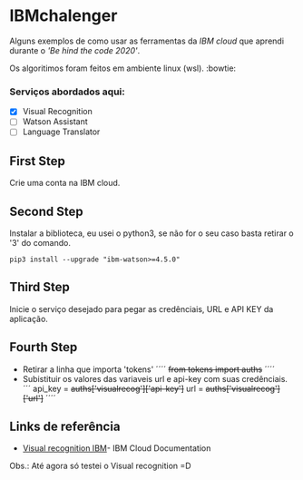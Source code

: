 # IBMchalenger

Alguns exemplos de como usar as ferramentas da *IBM cloud* que aprendi durante o _'Be hind the code 2020'_. 

Os algoritimos foram feitos em ambiente linux (wsl). :bowtie:

### Serviços abordados aqui:
- [x] Visual Recognition
- [ ] Watson Assistant
- [ ] Language Translator

## First Step

Crie uma conta na IBM cloud.

## Second Step

Instalar a biblioteca, eu usei o python3, se não for o seu caso basta retirar o '3' do comando.  

```
pip3 install --upgrade "ibm-watson>=4.5.0"
```

## Third Step
Inicie o serviço desejado para pegar as credênciais, URL e API KEY da aplicação.

## Fourth Step

* Retirar a linha que importa 'tokens'
´´´´
~~from tokens import auths~~
´´´´
* Subistituir os valores das variaveis url e api-key com suas credênciais.
´´´
api_key = ~~auths['visualrecog']['api-key']~~
url = ~~auths['visualrecog']['url']~~
´´´´
## Links de referência

* [Visual recognition IBM](https://cloud.ibm.com/apidocs/visual-recognition/visual-recognition-v3?code=python)- IBM Cloud Documentation

Obs.: Até agora só testei o Visual recognition   =D

